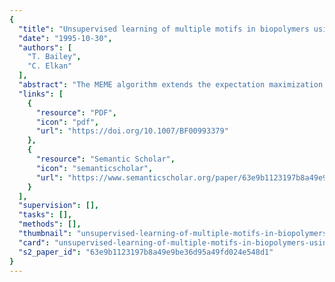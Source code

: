 ```yaml
---
{
  "title": "Unsupervised learning of multiple motifs in biopolymers using expectation maximization",
  "date": "1995-10-30",
  "authors": [
    "T. Bailey",
    "C. Elkan"
  ],
  "abstract": "The MEME algorithm extends the expectation maximization (EM) algorithm for identifying motifs in unaligned biopolymer sequences. The aim of MEME is to discover new motifs in a set of biopolymer sequences where little or nothing is known in advance about any motifs that may be present. MEME innovations expand the range of problems which can be solved using EM and increase the chance of finding good solutions. First, subsequences which actually occur in the biopolymer sequences are used as starting points for the EM algorithm to increase the probability of finding globally optimal motifs. Second, the assumption that each sequence contains exactly one occurrence of the shared motif is removed. This allows multiple appearances of a motif to occur in any sequence and permits the algorithm to ignore sequences with no appearance of the shared motif, increasing its resistance to noisy data. Third, a method for probabilistically erasing shared motifs after they are found is incorporated so that several distinct motifs can be found in the same set of sequences, both when different motifs appear in different sequences and when a single sequence may contain multiple motifs. Experiments show that MEME can discover both the CRP and LexA binding sites from a set of sequences which contain one or both sites, and that MEME can discover both the −10 and −35 promoter regions in a set ofE. coli sequences.",
  "links": [
    {
      "resource": "PDF",
      "icon": "pdf",
      "url": "https://doi.org/10.1007/BF00993379"
    },
    {
      "resource": "Semantic Scholar",
      "icon": "semanticscholar",
      "url": "https://www.semanticscholar.org/paper/63e9b1123197b8a49e9be36d95a49fd024e548d1"
    }
  ],
  "supervision": [],
  "tasks": [],
  "methods": [],
  "thumbnail": "unsupervised-learning-of-multiple-motifs-in-biopolymers-using-expectation-maximization-thumb.jpg",
  "card": "unsupervised-learning-of-multiple-motifs-in-biopolymers-using-expectation-maximization-card.jpg",
  "s2_paper_id": "63e9b1123197b8a49e9be36d95a49fd024e548d1"
}
---
```


